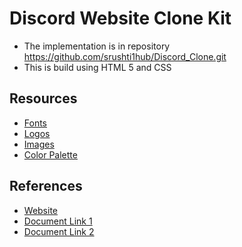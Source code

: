 # Discord Website Clone Kit

- The implementation is in repository https://github.com/srushti1hub/Discord_Clone.git
- This is build using HTML 5 and CSS

## Resources
- <a href="https://github.com/srushti1hub/Discord-Kit/tree/main/Fonts" target="_blank">Fonts</a>
- <a href="https://github.com/srushti1hub/Discord-Kit/tree/main/Logos" target="_blank">Logos</a>
- <a href="https://github.com/srushti1hub/Discord_Clone/tree/main/assets/images" target="_blank">Images</a>
- <a href="https://github.com/srushti1hub/Discord-Kit/blob/main/color-palette.png" target="_blank">Color Palette</a>

## References
- <a href="https://discord.com" target="_blank">Website</a>
- <a href="https://drive.google.com/file/d/1QB0wt7kzTdMJESK-64PNVUL3Iu3ucRvi/view?usp=sharing" target="_blank">Document Link 1</a>
- <a href="https://www.dropbox.com/sh/dl/nabhhaq7kt59exr/AAB7U3f2pW-Jmvdul0yy7o-ia" target="_blank">Document Link 2</a>
